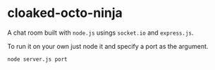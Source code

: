 cloaked-octo-ninja
====

A chat room built with ```node.js``` usings ```socket.io``` and ```express.js```.

To run it on your own just node it and specify a port as the argument.

```
node server.js port
```

